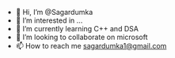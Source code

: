 - 👋 Hi, I’m @Sagardumka
- 👀 I’m interested in ...
- 🌱 I’m currently learning C++ and DSA 
- 💞️ I’m looking to collaborate on microsoft
- 📫 How to reach me sagardumka1@gmail.com

<!---
